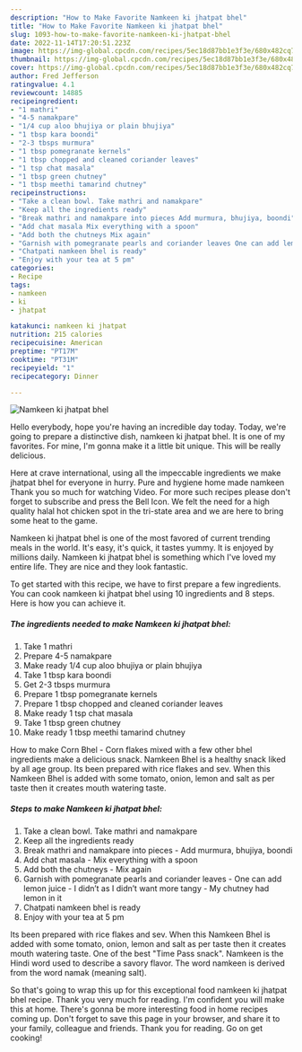 ```yaml
---
description: "How to Make Favorite Namkeen ki jhatpat bhel"
title: "How to Make Favorite Namkeen ki jhatpat bhel"
slug: 1093-how-to-make-favorite-namkeen-ki-jhatpat-bhel
date: 2022-11-14T17:20:51.223Z
image: https://img-global.cpcdn.com/recipes/5ec18d87bb1e3f3e/680x482cq70/namkeen-ki-jhatpat-bhel-recipe-main-photo.jpg
thumbnail: https://img-global.cpcdn.com/recipes/5ec18d87bb1e3f3e/680x482cq70/namkeen-ki-jhatpat-bhel-recipe-main-photo.jpg
cover: https://img-global.cpcdn.com/recipes/5ec18d87bb1e3f3e/680x482cq70/namkeen-ki-jhatpat-bhel-recipe-main-photo.jpg
author: Fred Jefferson
ratingvalue: 4.1
reviewcount: 14885
recipeingredient:
- "1 mathri"
- "4-5 namakpare"
- "1/4 cup aloo bhujiya or plain bhujiya"
- "1 tbsp kara boondi"
- "2-3 tbsps murmura"
- "1 tbsp pomegranate kernels"
- "1 tbsp chopped and cleaned coriander leaves"
- "1 tsp chat masala"
- "1 tbsp green chutney"
- "1 tbsp meethi tamarind chutney"
recipeinstructions:
- "Take a clean bowl. Take mathri and namakpare"
- "Keep all the ingredients ready"
- "Break mathri and namakpare into pieces Add murmura, bhujiya, boondi"
- "Add chat masala Mix everything with a spoon"
- "Add both the chutneys Mix again"
- "Garnish with pomegranate pearls and coriander leaves One can add lemon juice I didn’t as I didn’t want more tangy  My chutney had lemon in it"
- "Chatpati namkeen bhel is ready"
- "Enjoy with your tea at 5 pm"
categories:
- Recipe
tags:
- namkeen
- ki
- jhatpat

katakunci: namkeen ki jhatpat 
nutrition: 215 calories
recipecuisine: American
preptime: "PT17M"
cooktime: "PT31M"
recipeyield: "1"
recipecategory: Dinner

---
```



![Namkeen ki jhatpat bhel](https://img-global.cpcdn.com/recipes/5ec18d87bb1e3f3e/680x482cq70/namkeen-ki-jhatpat-bhel-recipe-main-photo.jpg)

Hello everybody, hope you're having an incredible day today. Today, we're going to prepare a distinctive dish, namkeen ki jhatpat bhel. It is one of my favorites. For mine, I'm gonna make it a little bit unique. This will be really delicious.

Here at crave international, using all the impeccable ingredients we make jhatpat bhel for everyone in hurry. Pure and hygiene home made namkeen Thank you so much for watching Video. For more such recipes please don&#39;t forget to subscribe and press the Bell Icon. We felt the need for a high quality halal hot chicken spot in the tri-state area and we are here to bring some heat to the game.

Namkeen ki jhatpat bhel is one of the most favored of current trending meals in the world. It's easy, it's quick, it tastes yummy. It is enjoyed by millions daily. Namkeen ki jhatpat bhel is something which I've loved my entire life. They are nice and they look fantastic.


To get started with this recipe, we have to first prepare a few ingredients. You can cook namkeen ki jhatpat bhel using 10 ingredients and 8 steps. Here is how you can achieve it.

<!--inarticleads1-->

##### The ingredients needed to make Namkeen ki jhatpat bhel:

1. Take 1 mathri
1. Prepare 4-5 namakpare
1. Make ready 1/4 cup aloo bhujiya or plain bhujiya
1. Take 1 tbsp kara boondi
1. Get 2-3 tbsps murmura
1. Prepare 1 tbsp pomegranate kernels
1. Prepare 1 tbsp chopped and cleaned coriander leaves
1. Make ready 1 tsp chat masala
1. Take 1 tbsp green chutney
1. Make ready 1 tbsp meethi tamarind chutney


How to make Corn Bhel - Corn flakes mixed with a few other bhel ingredients make a delicious snack. Namkeen Bhel is a healthy snack liked by all age group. Its been prepared with rice flakes and sev. When this Namkeen Bhel is added with some tomato, onion, lemon and salt as per taste then it creates mouth watering taste. 

<!--inarticleads2-->

##### Steps to make Namkeen ki jhatpat bhel:

1. Take a clean bowl. Take mathri and namakpare
1. Keep all the ingredients ready
1. Break mathri and namakpare into pieces - Add murmura, bhujiya, boondi
1. Add chat masala - Mix everything with a spoon
1. Add both the chutneys - Mix again
1. Garnish with pomegranate pearls and coriander leaves - One can add lemon juice - I didn’t as I didn’t want more tangy  - My chutney had lemon in it
1. Chatpati namkeen bhel is ready
1. Enjoy with your tea at 5 pm


Its been prepared with rice flakes and sev. When this Namkeen Bhel is added with some tomato, onion, lemon and salt as per taste then it creates mouth watering taste. One of the best &#34;Time Pass snack&#34;. Namkeen is the Hindi word used to describe a savory flavor. The word namkeen is derived from the word namak (meaning salt). 

So that's going to wrap this up for this exceptional food namkeen ki jhatpat bhel recipe. Thank you very much for reading. I'm confident you will make this at home. There's gonna be more interesting food in home recipes coming up. Don't forget to save this page in your browser, and share it to your family, colleague and friends. Thank you for reading. Go on get cooking!
